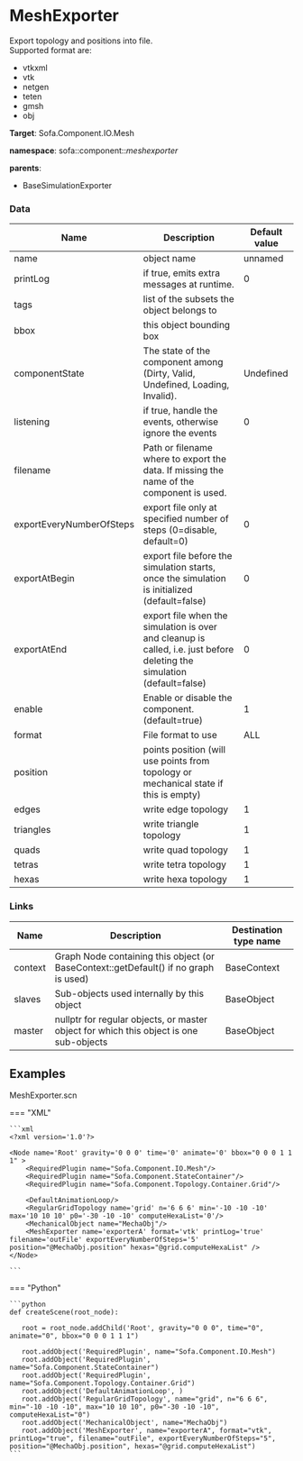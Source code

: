 <!-- generate_doc -->
# MeshExporter

Export topology and positions into file.   
Supported format are:   
- vtkxml  
- vtk  
- netgen  
- teten  
- gmsh  
- obj  



__Target__: Sofa.Component.IO.Mesh

__namespace__: sofa::component::_meshexporter_

__parents__:

- BaseSimulationExporter

### Data

<table>
    <thead>
        <tr>
            <th>Name</th>
            <th>Description</th>
            <th>Default value</th>
        </tr>
    </thead>
    <tbody>
	<tr>
		<td>name</td>
		<td>
object name
		</td>
		<td>unnamed</td>
	</tr>
	<tr>
		<td>printLog</td>
		<td>
if true, emits extra messages at runtime.
		</td>
		<td>0</td>
	</tr>
	<tr>
		<td>tags</td>
		<td>
list of the subsets the object belongs to
		</td>
		<td></td>
	</tr>
	<tr>
		<td>bbox</td>
		<td>
this object bounding box
		</td>
		<td></td>
	</tr>
	<tr>
		<td>componentState</td>
		<td>
The state of the component among (Dirty, Valid, Undefined, Loading, Invalid).
		</td>
		<td>Undefined</td>
	</tr>
	<tr>
		<td>listening</td>
		<td>
if true, handle the events, otherwise ignore the events
		</td>
		<td>0</td>
	</tr>
	<tr>
		<td>filename</td>
		<td>
Path or filename where to export the data.  If missing the name of the component is used.
		</td>
		<td></td>
	</tr>
	<tr>
		<td>exportEveryNumberOfSteps</td>
		<td>
export file only at specified number of steps (0=disable, default=0)
		</td>
		<td>0</td>
	</tr>
	<tr>
		<td>exportAtBegin</td>
		<td>
export file before the simulation starts, once the simulation is initialized (default=false)
		</td>
		<td>0</td>
	</tr>
	<tr>
		<td>exportAtEnd</td>
		<td>
export file when the simulation is over and cleanup is called, i.e. just before deleting the simulation (default=false)
		</td>
		<td>0</td>
	</tr>
	<tr>
		<td>enable</td>
		<td>
Enable or disable the component. (default=true)
		</td>
		<td>1</td>
	</tr>
	<tr>
		<td>format</td>
		<td>
File format to use
		</td>
		<td>ALL</td>
	</tr>
	<tr>
		<td>position</td>
		<td>
points position (will use points from topology or mechanical state if this is empty)
		</td>
		<td></td>
	</tr>
	<tr>
		<td>edges</td>
		<td>
write edge topology
		</td>
		<td>1</td>
	</tr>
	<tr>
		<td>triangles</td>
		<td>
write triangle topology
		</td>
		<td>1</td>
	</tr>
	<tr>
		<td>quads</td>
		<td>
write quad topology
		</td>
		<td>1</td>
	</tr>
	<tr>
		<td>tetras</td>
		<td>
write tetra topology
		</td>
		<td>1</td>
	</tr>
	<tr>
		<td>hexas</td>
		<td>
write hexa topology
		</td>
		<td>1</td>
	</tr>

</tbody>
</table>

### Links


| Name | Description | Destination type name |
| ---- | ----------- | --------------------- |
|context|Graph Node containing this object (or BaseContext::getDefault() if no graph is used)|BaseContext|
|slaves|Sub-objects used internally by this object|BaseObject|
|master|nullptr for regular objects, or master object for which this object is one sub-objects|BaseObject|

## Examples 

MeshExporter.scn

=== "XML"

    ```xml
    <?xml version='1.0'?>
    
    <Node name='Root' gravity='0 0 0' time='0' animate='0' bbox="0 0 0 1 1 1" >
        <RequiredPlugin name="Sofa.Component.IO.Mesh"/> 
        <RequiredPlugin name="Sofa.Component.StateContainer"/>
        <RequiredPlugin name="Sofa.Component.Topology.Container.Grid"/>
    
        <DefaultAnimationLoop/>
        <RegularGridTopology name='grid' n='6 6 6' min='-10 -10 -10' max='10 10 10' p0='-30 -10 -10' computeHexaList='0'/>
        <MechanicalObject name="MechaObj"/>
        <MeshExporter name='exporterA' format='vtk' printLog='true' filename='outFile' exportEveryNumberOfSteps='5' position="@MechaObj.position" hexas="@grid.computeHexaList" />
    </Node>

    ```

=== "Python"

    ```python
    def createScene(root_node):

       root = root_node.addChild('Root', gravity="0 0 0", time="0", animate="0", bbox="0 0 0 1 1 1")

       root.addObject('RequiredPlugin', name="Sofa.Component.IO.Mesh")
       root.addObject('RequiredPlugin', name="Sofa.Component.StateContainer")
       root.addObject('RequiredPlugin', name="Sofa.Component.Topology.Container.Grid")
       root.addObject('DefaultAnimationLoop', )
       root.addObject('RegularGridTopology', name="grid", n="6 6 6", min="-10 -10 -10", max="10 10 10", p0="-30 -10 -10", computeHexaList="0")
       root.addObject('MechanicalObject', name="MechaObj")
       root.addObject('MeshExporter', name="exporterA", format="vtk", printLog="true", filename="outFile", exportEveryNumberOfSteps="5", position="@MechaObj.position", hexas="@grid.computeHexaList")
    ```


